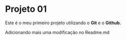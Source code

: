 # Projeto 01
Este é o meu primeiro projeto utilizando o **Git** e o **Github.**

Adicionando mais uma modificação no Readme.md